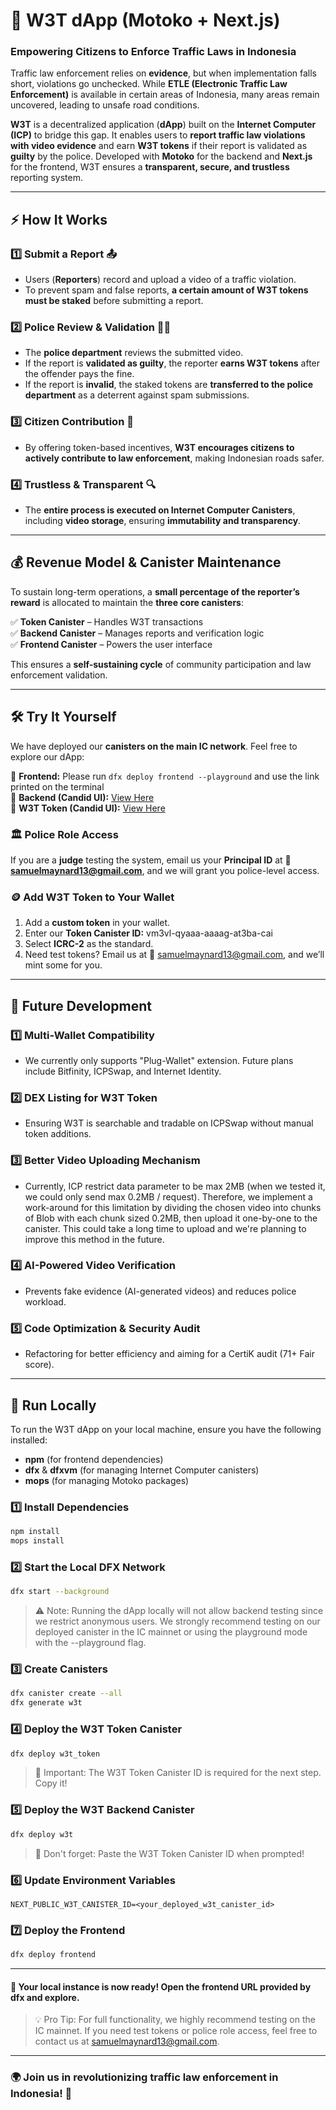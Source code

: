 # 🚦 W3T dApp (Motoko + Next.js)

### Empowering Citizens to Enforce Traffic Laws in Indonesia  

Traffic law enforcement relies on **evidence**, but when implementation falls short, violations go unchecked. While **ETLE (Electronic Traffic Law Enforcement)** is available in certain areas of Indonesia, many areas remain uncovered, leading to unsafe road conditions.  

**W3T** is a decentralized application (**dApp**) built on the **Internet Computer (ICP)** to bridge this gap. It enables users to **report traffic law violations with video evidence** and earn **W3T tokens** if their report is validated as **guilty** by the police. Developed with **Motoko** for the backend and **Next.js** for the frontend, W3T ensures a **transparent, secure, and trustless** reporting system.  

---

## ⚡ How It Works  

### 1️⃣ Submit a Report 📤  
- Users (**Reporters**) record and upload a video of a traffic violation.  
- To prevent spam and false reports, **a certain amount of W3T tokens must be staked** before submitting a report.  

### 2️⃣ Police Review & Validation 👮‍♂️  
- The **police department** reviews the submitted video.  
- If the report is **validated as guilty**, the reporter **earns W3T tokens** after the offender pays the fine.  
- If the report is **invalid**, the staked tokens are **transferred to the police department** as a deterrent against spam submissions.  

### 3️⃣ Citizen Contribution 💪  
- By offering token-based incentives, **W3T encourages citizens to actively contribute to law enforcement**, making Indonesian roads safer.  

### 4️⃣ Trustless & Transparent 🔍  
- The **entire process is executed on Internet Computer Canisters**, including **video storage**, ensuring **immutability and transparency**.  

---

## 💰 Revenue Model & Canister Maintenance  

To sustain long-term operations, a **small percentage of the reporter’s reward** is allocated to maintain the **three core canisters**:  

✅ **Token Canister** – Handles W3T transactions  
✅ **Backend Canister** – Manages reports and verification logic  
✅ **Frontend Canister** – Powers the user interface  

This ensures a **self-sustaining cycle** of community participation and law enforcement validation.  

---

## 🛠 Try It Yourself  

We have deployed our **canisters on the main IC network**. Feel free to explore our dApp:  

🔹 **Frontend:** Please run `dfx deploy frontend --playground` and use the link printed on the terminal  
🔹 **Backend (Candid UI):** [View Here](https://a4gq6-oaaaa-aaaab-qaa4q-cai.raw.icp0.io/?id=vl2t7-5aaaa-aaaag-at3bq-cai)  
🔹 **W3T Token (Candid UI):** [View Here](https://a4gq6-oaaaa-aaaab-qaa4q-cai.raw.icp0.io/?id=vm3vl-qyaaa-aaaag-at3ba-cai)  

### 🏛 Police Role Access  
If you are a **judge** testing the system, email us your **Principal ID** at 📩 **samuelmaynard13@gmail.com**, and we will grant you police-level access.  

### 🪙 Add W3T Token to Your Wallet  
1. Add a **custom token** in your wallet.
2. Enter our **Token Canister ID:** vm3vl-qyaaa-aaaag-at3ba-cai
3. Select **ICRC-2** as the standard.
4. Need test tokens? Email us at 📩 samuelmaynard13@gmail.com, and we’ll mint some for you.

---

## 🚀 Future Development

### 1️⃣ Multi-Wallet Compatibility
- We currently only supports "Plug-Wallet" extension. Future plans include Bitfinity, ICPSwap, and Internet Identity.

### 2️⃣ DEX Listing for W3T Token
- Ensuring W3T is searchable and tradable on ICPSwap without manual token additions.

### 3️⃣ Better Video Uploading Mechanism
- Currently, ICP restrict data parameter to be max 2MB (when we tested it, we could only send max 0.2MB / request). Therefore, we implement a work-around for this limitation by dividing the chosen video into chunks of Blob with each chunk sized 0.2MB, then upload it one-by-one to the canister. This could take a long time to upload and we're planning to improve this method in the future.

### 4️⃣ AI-Powered Video Verification
- Prevents fake evidence (AI-generated videos) and reduces police workload.

### 5️⃣ Code Optimization & Security Audit
- Refactoring for better efficiency and aiming for a CertiK audit (71+ Fair score).

---

## 🏃 Run Locally  

To run the W3T dApp on your local machine, ensure you have the following installed:  
- **npm** (for frontend dependencies)  
- **dfx** & **dfxvm** (for managing Internet Computer canisters)  
- **mops** (for managing Motoko packages)  

### 1️⃣ Install Dependencies  
```sh
npm install
mops install
```

### 2️⃣ Start the Local DFX Network
```sh
dfx start --background
```
> ⚠️ Note: Running the dApp locally will not allow backend testing since we restrict anonymous users. We strongly recommend testing on our deployed canister in the IC mainnet or using the playground mode with the --playground flag.

### 3️⃣ Create Canisters
```sh
dfx canister create --all
dfx generate w3t
```

### 4️⃣ Deploy the W3T Token Canister
```sh
dfx deploy w3t_token
```
> 📌 Important: The W3T Token Canister ID is required for the next step. Copy it!

### 5️⃣ Deploy the W3T Backend Canister
```sh
dfx deploy w3t
```
> 📌 Don't forget: Paste the W3T Token Canister ID when prompted!

### 6️⃣ Update Environment Variables
```plaintext
NEXT_PUBLIC_W3T_CANISTER_ID=<your_deployed_w3t_canister_id>
```

### 7️⃣ Deploy the Frontend
```sh
dfx deploy frontend
```

---

#### 🚀 Your local instance is now ready! Open the frontend URL provided by dfx and explore.
> 💡 Pro Tip: For full functionality, we highly recommend testing on the IC mainnet. If you need test tokens or police role access, feel free to contact us at samuelmaynard13@gmail.com.

---

### 🌍 Join us in revolutionizing traffic law enforcement in Indonesia! 🚦
